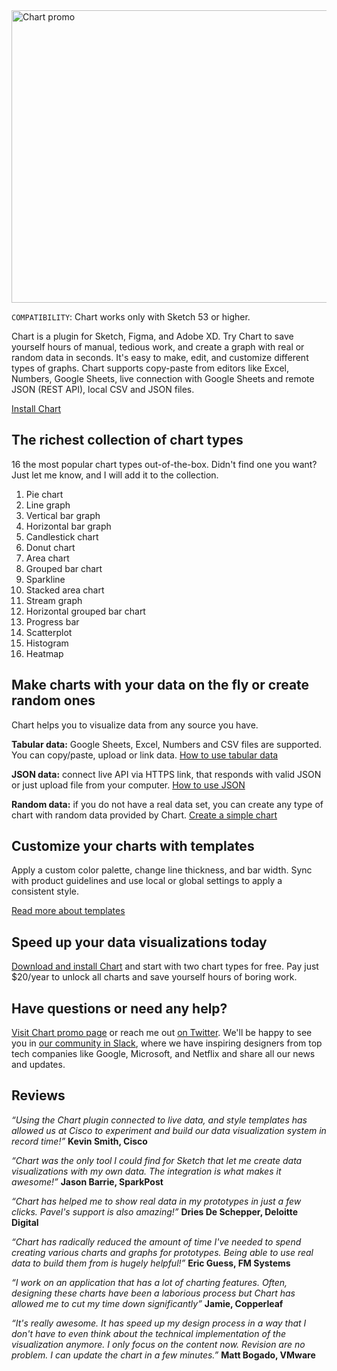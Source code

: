 <img width="1024" height="468" src="https://raw.githubusercontent.com/pavelkuligin/chart/master/images/chart-illustration.png" title="Chart promo">

`COMPATIBILITY`: Chart works only with Sketch 53 or higher.

Chart is a plugin for Sketch, Figma, and Adobe XD. Try Chart to save yourself hours of manual, tedious work, and create a graph with real or random data in seconds. It's easy to make, edit, and customize different types of graphs. Chart supports copy-paste from editors like Excel, Numbers, Google Sheets, live connection with Google Sheets and remote JSON (REST API), local CSV and JSON files.

[Install Chart](https://chartplugin.com/index.html#tryBlock)

## The richest collection of chart types
16 the most popular chart types out-of-the-box. Didn't find one you want? Just let me know, and I will add it to the collection.

1. Pie chart
2. Line graph
3. Vertical bar graph
4. Horizontal bar graph
5. Candlestick chart
6. Donut chart
7. Area chart
8. Grouped bar chart
9. Sparkline
10. Stacked area chart
11. Stream graph
12. Horizontal grouped bar chart
13. Progress bar
14. Scatterplot
15. Histogram
16. Heatmap 

## Make charts with your data on the fly or create random ones
Chart helps you to visualize data from any source you have.

**Tabular data:** Google Sheets, Excel, Numbers and CSV files are supported. You can copy/paste, upload or link data.
[How to use tabular data](https://pavel-kuligin.gitbook.io/chart/tabulated-data)

**JSON data:** connect live API via HTTPS link, that responds with valid JSON or just upload file from your computer.
[How to use JSON](https://pavel-kuligin.gitbook.io/chart/json-data)

**Random data:** if you do not have a real data set, you can create any type of chart with random data provided by Chart.
[Create a simple chart](https://pavel-kuligin.gitbook.io/chart/getting-started)


## Customize your charts with templates
Apply a custom color palette, change line thickness, and bar width. Sync with product guidelines and use local or global settings to apply a consistent style.

[Read more about templates](https://pavel-kuligin.gitbook.io/chart/templates)

## Speed up your data visualizations today
[Download and install Chart](https://chartplugin.com/index.html#tryBlock) and start with two chart types for free. Pay just $20/year to unlock all charts and save yourself hours of boring work.

## Have questions or need any help?
[Visit Chart promo page](https://chartplugin.com/) or reach me out [on Twitter](https://twitter.com/pavelkuligin93). We'll be happy to see you in [our community in Slack](https://join.slack.com/t/chart-plugin/shared_invite/zt-61tsh8gx-C0TBYxSU8ShA~IK_v121dA), where we have inspiring designers from top tech companies like Google, Microsoft, and Netflix and share all our news and updates. 

## Reviews
*“Using the Chart plugin connected to live data, and style templates has allowed us at Cisco to experiment and build our data visualization system in record time!”*
**Kevin Smith, Cisco**

*“Chart was the only tool I could find for Sketch that let me create data visualizations with my own data. The integration is what makes it awesome!”*
**Jason Barrie, SparkPost**

*“Chart has helped me to show real data in my prototypes in just a few clicks. Pavel's support is also amazing!”*
**Dries De Schepper, Deloitte Digital**

*“Chart has radically reduced the amount of time I've needed to spend creating various charts and graphs for prototypes. Being able to use real data to build them from is hugely helpful!”*
**Eric Guess, FM Systems**

*“I work on an application that has a lot of charting features. Often, designing these charts have been a laborious process but Chart has allowed me to cut my time down significantly”*
**Jamie, Copperleaf**

*“It's really awesome. It has speed up my design process in a way that I don't have to even think about the technical implementation of the visualization anymore. I only focus on the content now. Revision are no problem. I can update the chart in a few minutes.”*
**Matt Bogado, VMware**
